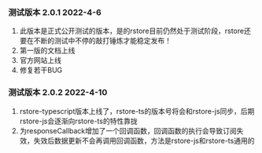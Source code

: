 ### **测试版本 2.0.1** 2022-4-6
1. 此版本是正式公开测试的版本，是的rstore目前仍然处于测试阶段，rstore还要在不断的测试中不停的敲打锤炼才能稳定发布！
2. 第一版的文档上线
3. 官方网站上线
4. 修复若干BUG

### **测试版本 2.0.2** 2022-4-10
1. rstore-typescript版本上线了，rstore-ts的版本号将会和rstore-js同步，后期rstore-js会逐渐向rstore-ts的特性靠拢
2. 为responseCallback增加了一个回调函数，回调函数的执行会导致订阅失效，失效后数据更新不会再调用回调函数，方法是rstore-js和rstore-ts通用的



